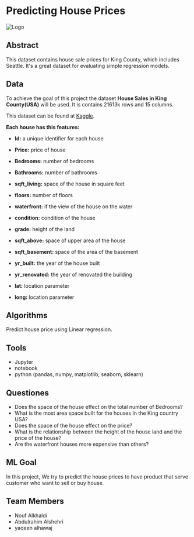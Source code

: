 # Predicting House Prices


 ![Logo](https://www.arazistan.com/wp-content/uploads/2020/07/Property-Prices-Crash-in-Pakistan.jpg)
  
   
  

## Abstract

This dataset contains house sale prices for King County, which includes Seattle. 
It's a great dataset for evaluating simple regression models.

## Data

To achieve the goal of this project the dataset **House Sales in King County(USA)** will be used. It is contains 21613k rows and 15 columns. 

This dataset can be found at [Kaggle](https://www.kaggle.com/harlfoxem/housesalesprediction/download).



**Each house has this features:**

-  **Id:** a unique identifier for each house
- **Price:** price of house                                   
- **Bedrooms:** number of bedrooms                          
- **Bathrooms:** number of bathrooms                         
- **sqft_living:** space of the house in square feet                          
- **floors:** number of floors                        
- **waterfront:** if the view of the house on the water                          
- **condition:** condition of the house                           
- **grade:** height of the land     
- **sqft_above:** space of upper area of the house                      
- **sqft_basement:** space of the area of the basement                              
- **yr_built:** the year of the house built                              
- **yr_renovated:** the year of renovated the building                           
- **lat:** location parameter 


- **long:** location parameter
                                      

## Algorithms 

Predict house price using Linear regression.


## Tools

- Jupyter
- notebook
- python (pandas, numpy, matplotlib, seaborn, sklearn)


## Questiones  
- Does the space of the house effect on the total number of Bedrooms?
- What is the most area space built for the houses In the King country USA?
- Does the space of the house effect on the price?
- What is the relationship between the height of the house land and the price of the house?
- Are the waterfront houses more expensive than others?


## ML Goal 

In this project, We try to predict the house prices to have product that serve customer who want to sell or buy house.


## Team Members 
- Nouf Alkhaldi
- Abdulrahim Alshehri
- yaqeen alhawaj

